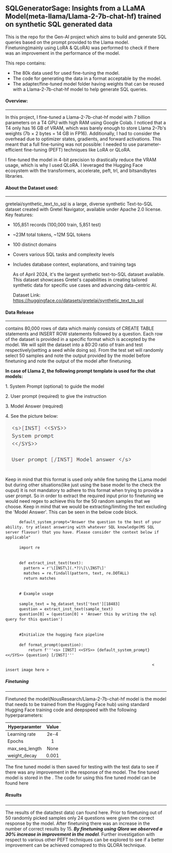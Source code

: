 ## **SQLGeneratorSage: Insights from a  LLaMA Model(meta-llama/Llama-2-7b-chat-hf) trained on synthetic SQL generated data**

  This is the repo for the Gen-AI project which aims to build and generate SQL queries based on the prompt provided to the Llama model. Finetuning(mainly using LoRA & QLoRA) was performed to check if there was an improvement in the performance of the model. 
  
  
  This repo contains:
  * The 80k data used for used fine-tuning the model.
  * The code for generating the data in a format acceptable by the model.
  * The adapter/fine-tuned model folder having weights that can be reused with a Llama-2-7b-chat-hf model to help generate SQL queries.  
 
  #### Overview:
  -----------------------------
  In this project, I fine-tuned a Llama-2-7b-chat-hf model with 7 billion parameters on a T4 GPU with high RAM using Google Colab. I noticed that a T4 only has 16 GB of VRAM, which was barely enough to store Llama 2–7b's weights (7b × 2 bytes = 14 GB in FP16). Additionally, I had to consider the overhead due to optimizer states, gradients, and forward activations. This meant that a full fine-tuning was not possible: I needed to use parameter-efficient fine-tuning (PEFT) techniques like LoRA or QLoRA.
  
  I fine-tuned the model in 4-bit precision to drastically reduce the VRAM usage, which is why I used QLoRA. I leveraged the Hugging Face ecosystem with the transformers, accelerate, peft, trl, and bitsandbytes libraries.



  #### About the Dataset used:
  --------------------------------
  gretelai/synthetic_text_to_sql is a large, diverse synthetic Text-to-SQL dataset created with Gretel Navigator, available under Apache 2.0 license.
  Key features:

* 105,851 records (100,000 train, 5,851 test)
* ~23M total tokens, ~12M SQL tokens
* 100 distinct domains
* Covers various SQL tasks and complexity levels
* Includes database context, explanations, and training tags

  As of April 2024, it's the largest synthetic text-to-SQL dataset available. This dataset showcases Gretel's capabilities in creating tailored synthetic data for specific use cases and advancing data-centric AI.


  Dataset Link: https://huggingface.co/datasets/gretelai/synthetic_text_to_sql
  
 #### Data Release
  --------------------------------------------------------------------------------------------------------------------------------------
  
  <provide folder path here> contains 80,000 rows of data which mainly consists of CREATE TABLE statements and INSERT ROW statements followed by a question. Each row of the dataset is provided in a specific format which is accepted by the model. We will split the dataset into a 80:20 ratio of train and test respectively(setting a seed while doing so). From the test set will randomly select 50 samples and note the output provided by the model before finetuning and note the output of the model after finetuning.
  
 **In case of Llama 2, the following prompt template is used for the chat models:**
 
 1\. System Prompt (optional) to guide the model
 
 2\. User prompt (required) to give the instruction
 
 3\. Model Answer (required)
 
 4\. See the picture below: 
	 ![prompt format logo.](images/prompt_format.png "this is an image.")
	   
 Keep in mind that this format is used only while fine tuning the LLama model but during other situations(like just using the base model to the check the ouput) it is not mandatory to adhere to this format when trying to provide a user prompt. So in order to extract the required input prior to finetuning we would need regex to achieve this for the 50 random samples that we choose. Keep in mind that we would be extracting/limiting the text excluding the 'Model Answer'. This can be seen in the below code block.
	   
	   
	   
 ```
	   default_system_prompt="Answer the question to the best of your ability. try atleast answering with whatever SQL knowledge(MS SQL server flavour) that you have. Please consider the context below if applicable"
	   
	   import re
	   
	   
	   def extract_inst_text(text):
	     pattern = r'\[INST\](.*?)\[\\INST\]'
	     matches = re.findall(pattern, text, re.DOTALL)
	     return matches
	   
	   
	   # Example usage
	   
	   sample_text = hg_dataset_test['text'][18483]
	   question = extract_inst_text(sample_text)
	   question[0] = (question[0] + 'Answer this by writing the sql query for this question')
	   
	   
	   #Initialize the hugging face pipeline
	   
	   def format_prompt(question):
	       return f'''<s> [INST] <<SYS>> {default_system_prompt} <</SYS>> {question} [/INST]'''
 ```
	   
	                                                                < insert image here >
																	
	
	
	
	

 ##### Finetuning
 -------------------------------------------------------------------------------------------------------------------------------
 
 Finetuned the model(NousResearch/Llama-2-7b-chat-hf  model is the model that needs to be trained from the Hugging Face hub) using standard Hugging Face training code and deepspeed with the following hyperparameters:
 
   | Hyperparamter |Value |
   | ------------- |:----:|
   | Learning rate | 2e-4 |
   | Epochs	       |  1   |
   | max_seq_length| None |
   | weight_decay  | 0.001|
   
  
  The fine tuned model is then saved for testing with the test data to see if there was any improvement in the response of the model. The fine tuned model is stored in the <folder>. The code for using this fine tuned model can be found here <provide link to the code>



##### Results
----------------------------------------------------------------------------------------------------------------------------------------------------------

The results of the data(test data) can found here. Prior to finetuning out of 50 randomly picked samples only 24 questions were given the correct response by the model. After finetuning there was an increase in the number of correct results by 15. _**By finetuning using Qlora we observed a 30% increase in improvement in the model**_. Further investigation with respect to various other PEFT techniques can be explored to see if a better improvement can be achieved comapred to this QLORA technique.
  